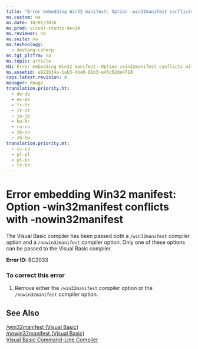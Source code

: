 ```yaml
---
title: "Error embedding Win32 manifest: Option -win32manifest conflicts with -nowin32manifest"
ms.custom: na
ms.date: 10/01/2016
ms.prod: visual-studio-dev14
ms.reviewer: na
ms.suite: na
ms.technology: 
  - devlang-csharp
ms.tgt_pltfrm: na
ms.topic: article
H1: Error embedding Win32 manifest: Option /win32manifest conflicts with /nowin32manifest
ms.assetid: e921b34a-1ab3-4ba0-81b3-e45c62de4718
caps.latest.revision: 4
manager: douge
translation.priority.ht: 
  - de-de
  - es-es
  - fr-fr
  - it-it
  - ja-jp
  - ko-kr
  - ru-ru
  - zh-cn
  - zh-tw
translation.priority.mt: 
  - cs-cz
  - pl-pl
  - pt-br
  - tr-tr
---
```

# Error embedding Win32 manifest: Option -win32manifest conflicts with -nowin32manifest
The Visual Basic compiler has been passed both a `/win32manifest` compiler option and a `/nowin32manifest` compiler option. Only one of these options can be passed to the Visual Basic compiler.  
  
 **Error ID:** BC2033  
  
### To correct this error  
  
1.  Remove either the `/win32manifest` compiler option or the `/nowin32manifest` compiler option.  
  
## See Also  
 [/win32manifest (Visual Basic)](../Topic/-win32manifest%20\(Visual%20Basic\).md)   
 [/nowin32manifest (Visual Basic)](../Topic/-nowin32manifest%20\(Visual%20Basic\).md)   
 [Visual Basic Command-Line Compiler](../Topic/Visual%20Basic%20Command-Line%20Compiler.md)